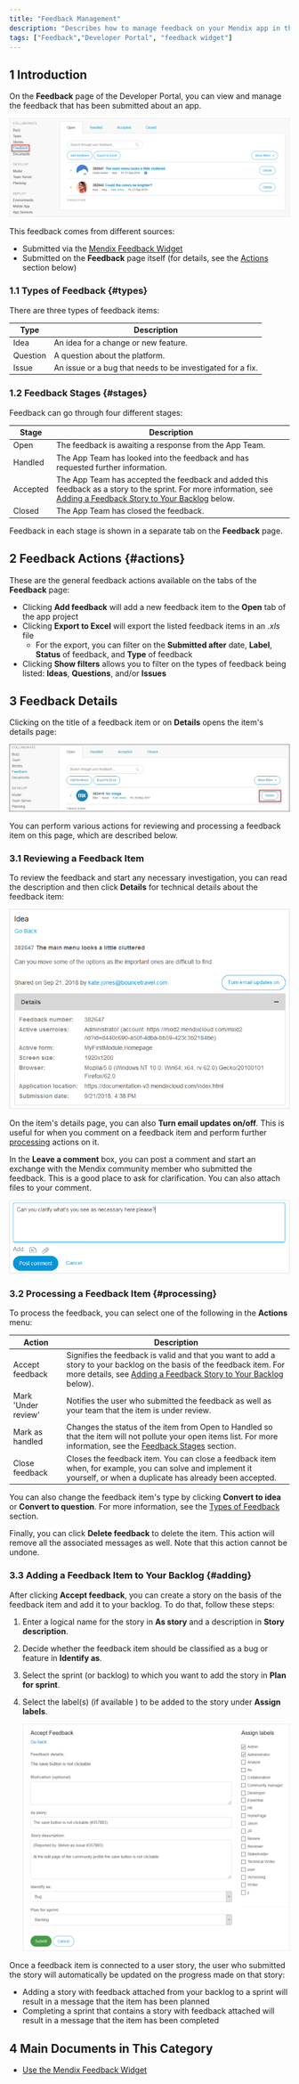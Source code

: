 ```yaml
---
title: "Feedback Management"
description: "Describes how to manage feedback on your Mendix app in the Developer Portal."
tags: ["Feedback","Developer Portal", "feedback widget"]
---
```


## 1 Introduction

On the **Feedback** page of the Developer Portal, you can view and manage the feedback that has been submitted about an app.

![](attachments/feedback.png)

This feedback comes from different sources:

* Submitted via the [Mendix Feedback Widget](use-feedback-widget)
* Submitted on the **Feedback** page itself (for details, see the [Actions](#actions) section below)

### 1.1 Types of Feedback {#types}

There are three types of feedback items:

| Type         | Description                                                |
| ------------ | ---------------------------------------------------------- |
| Idea     | An idea for a change or new feature.                       |
| Question | A question about the platform.                             |
| Issue    | An issue or a bug that needs to be investigated for a fix. |

### 1.2 Feedback Stages {#stages}

Feedback can go through four different stages:

| Stage        | Description                                                  |
| ------------ | ------------------------------------------------------------ |
| Open     | The feedback is awaiting a response from the App Team.       |
| Handled  | The App Team has looked into the feedback and has requested further information. |
| Accepted | The App Team has accepted the feedback and added this feedback as a story to the sprint. For more information, see [Adding a Feedback Story to Your Backlog](#adding) below. |
| Closed   | The App Team has closed the feedback.                        |

Feedback in each stage is shown in a separate tab on the **Feedback** page.

## 2 Feedback Actions {#actions}

These are the general feedback actions available on the tabs of the **Feedback** page:

* Clicking **Add feedback** will add a new feedback item to the **Open** tab of the app project
* Clicking **Export to Excel** will export the listed feedback items in an *.xls* file
	* For the export, you can filter on the **Submitted after** date, **Label**, **Status** of feedback, and **Type** of feedback
* Clicking **Show filters** allows you to filter on the types of feedback being listed: **Ideas**, **Questions**, and/or **Issues**

## 3 Feedback Details

Clicking on the title of a feedback item or on **Details** opens the item's details page:

![](attachments/feedbacklist.jpg)

You can perform various actions for reviewing and processing a feedback item on this page, which are described below.

### 3.1 Reviewing a Feedback Item

To review the feedback and start any necessary investigation, you can read the description and then click **Details** for technical details about the feedback item:

![](attachments/feedback-details.png)

On the item's details page, you can also **Turn email updates on/off**. This is useful for when you comment on a feedback item and perform further [processing](#processing) actions on it.

In the **Leave a comment** box, you can post a comment and start an exchange with the Mendix community member who submitted the feedback. This is a good place to ask for clarification. You can also attach files to your comment.

![](attachments/comment.png)

### 3.2 Processing a Feedback Item {#processing}

To process the feedback, you can select one of the following in the **Actions** menu:

| Action                  | Description                                                  |
| ----------------------- | ------------------------------------------------------------ |
| Accept feedback    | Signifies the feedback is valid and that you want to add a story to your backlog on the basis of the feedback item. For more details, see [Adding a Feedback Story to Your Backlog](#adding) below). |
| Mark 'Under review' | Notifies the user who submitted the feedback as well as your team that the item is under review. |
| Mark as handled    | Changes the status of the item from Open to Handled so that the item will not pollute your open items list. For more information, see the  [Feedback Stages](#stages) section. |
| Close feedback      | Closes the feedback item. You can close a feedback item when, for example, you can solve and implement it yourself, or when a duplicate has already been accepted. |

You can also change the feedback item's type by clicking **Convert to idea** or **Convert to question**. For more information, see the [Types of Feedback](#types) section.

Finally, you can click **Delete feedback** to delete the item. This action will remove all the associated messages as well. Note that this action cannot be undone.

### 3.3 Adding a Feedback Item to Your Backlog {#adding}

After clicking **Accept feedback**, you can create a story on the basis of the feedback item and add it to your backlog. To do that, follow these steps:

1. Enter a logical name for the story in **As story** and a description in **Story description**.
2. Decide whether the feedback item should be classified as a bug or feature in **Identify as**.
3. Select the sprint (or backlog) to which you want to add the story in **Plan for sprint**.
4. Select the label(s) (if available ) to be added to the story under **Assign labels**.

    ![](attachments/accept-feedback.png)

Once a feedback item is connected to a user story, the user who submitted the story will automatically be updated on the progress made on that story:

* Adding a story with feedback attached from your backlog to a sprint will result in a message that the item has been planned
* Completing a sprint that contains a story with feedback attached will result in a message that the item has been completed

## 4 Main Documents in This Category

* [Use the Mendix Feedback Widget](use-feedback-widget)
